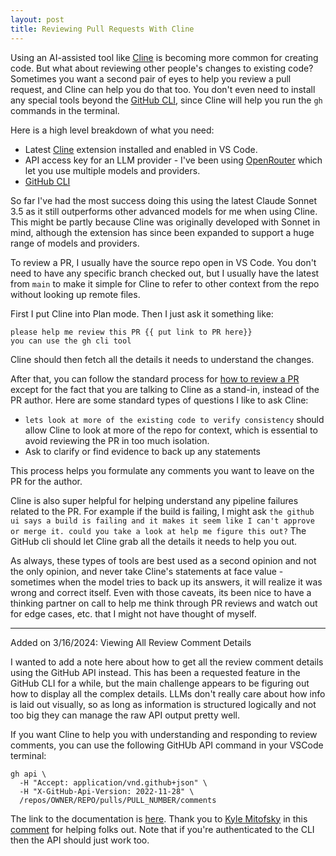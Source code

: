 ```yaml
---
layout: post
title: Reviewing Pull Requests With Cline
---
```

Using an AI-assisted tool like [Cline](https://cline.bot/) is becoming more common for creating code.  But what about reviewing other people's changes to existing code?  Sometimes you want a second pair of eyes to help you review a pull request, and Cline can help you do that too.  You don't even need to install any special tools beyond the [GitHub CLI](https://cli.github.com/), since Cline will help you run the `gh` commands in the terminal.

<!--more-->

Here is a high level breakdown of what you need:
- Latest [Cline](https://github.com/cline/cline) extension installed and enabled in VS Code.
- API access key for an LLM provider - I've been using [OpenRouter](https://openrouter.ai/) which let you use multiple models and providers.
- [GitHub CLI](https://cli.github.com/)

So far I've had the most success doing this using the latest Claude Sonnet 3.5 as it still outperforms other advanced models for me when using Cline.  This might be partly because Cline was originally developed with Sonnet in mind, although the extension has since been expanded to support a huge range of models and providers.

To review a PR, I usually have the source repo open in VS Code.  You don't need to have any specific branch checked out, but I usually have the latest from `main` to make it simple for Cline to refer to other context from the repo without looking up remote files.

First I put Cline into Plan mode.  Then I just ask it something like:

```
please help me review this PR {{ put link to PR here}} 
you can use the gh cli tool
```

Cline should then fetch all the details it needs to understand the changes.

After that, you can follow the standard process for [how to review a PR](https://www.reddit.com/r/cscareerquestions/comments/za2ill/how_do_you_review_a_pull_request/) except for the fact that you are talking to Cline as a stand-in, instead of the PR author.  Here are some standard types of questions I like to ask Cline:

- `lets look at more of the existing code to verify consistency` should allow Cline to look at more of the repo for context, which is essential to avoid reviewing the PR in too much isolation.
- Ask to clarify or find evidence to back up any statements

This process helps you formulate any comments you want to leave on the PR for the author.

Cline is also super helpful for helping understand any pipeline failures related to the PR.  For example if the build is failing, I might ask `the github ui says a build is failing and it makes it seem like I can't approve or merge it. could you take a look at help me figure this out?` The GitHub cli should let Cline grab all the details it needs to help you out.

As always, these types of tools are best used as a second opinion and not the only opinion, and never take Cline's statements at face value - sometimes when the model tries to back up its answers, it will realize it was wrong and correct itself.  Even with those caveats, its been nice to have a thinking partner on call to help me think through PR reviews and watch out for edge cases, etc. that I might not have thought of myself.

****

Added on 3/16/2024: Viewing All Review Comment Details

I wanted to add a note here about how to get all the review comment details using the GitHub API instead.  This has been a requested feature in the GitHub CLI for a while, but the main challenge appears to be figuring out how to display all the complex details.  LLMs don't really care about how info is laid out visually, so as long as information is structured logically and not too big they can manage the raw API output pretty well.

If you want Cline to help you with understanding and responding to review comments, you can use the following GitHUb API command in your VSCode terminal:

```
gh api \
  -H "Accept: application/vnd.github+json" \
  -H "X-GitHub-Api-Version: 2022-11-28" \
  /repos/OWNER/REPO/pulls/PULL_NUMBER/comments
```

The link to the documentation is [here](https://docs.github.com/en/rest/pulls/comments?apiVersion=2022-11-28#list-review-comments-on-a-pull-request).  Thank you to [Kyle Mitofsky](https://github.com/KyleMit) in this [comment](https://github.com/cli/cli/issues/5788#issuecomment-1704351943) for helping folks out.  Note that if you're authenticated to the CLI then the API should just work too.
